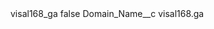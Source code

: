 <?xml version="1.0" encoding="UTF-8"?>
<CustomMetadata xmlns="http://soap.sforce.com/2006/04/metadata" xmlns:xsi="http://www.w3.org/2001/XMLSchema-instance" xmlns:xsd="http://www.w3.org/2001/XMLSchema">
    <label>visal168_ga</label>
    <protected>false</protected>
    <values>
        <field>Domain_Name__c</field>
        <value xsi:type="xsd:string">visal168.ga</value>
    </values>
</CustomMetadata>
